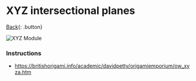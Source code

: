 # XYZ intersectional planes

[Back](../../origami.md){: .button}

![XYZ Module](https://mark1626.github.io/knowledge/assets/origami/intersectional/xyz.jpg)

### Instructions

- https://britishorigami.info/academic/davidpetty/origamiemporium/ow_xyza.htm
